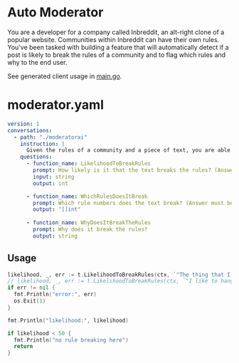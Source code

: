 # Auto Moderator

You are a developer for a company called Inbreddit, an alt-right clone of a popular website. Communities within Inbreddit can have their own rules. You've been tasked with building a feature that will automatically detect if a post is likely to break the rules of a community and to flag which rules and why to the end user.

See generated client usage in [main.go](https://github.com/troylelandshields/hardconversations/blob/main/samples/moderator/main.go).

# moderator.yaml

```yaml
version: 1
conversations:
  - path: "./moderatorai"
    instruction: |
      Given the rules of a community and a piece of text, you are able to determine how likely it is that the text breaks the rules.
    questions:
      - function_name: LikelihoodToBreakRules
        prompt: How likely is it that the text breaks the rules? (Answer must be an integer between 0 and 100)
        input: string
        output: int

      - function_name: WhichRulesDoesItBreak
        prompt: Which rule numbers does the text break? (Answer must be a comma-separated list of integers)
        output: "[]int"
        
      - function_name: WhyDoesItBreakTheRules
        prompt: Why does it break the rules?
        output: string
```

## Usage

```go
likelihood, _, err := t.LikelihoodToBreakRules(ctx, `"The thing that I love about Fight Club posting pictures online."`)
// likelihood, _, err := t.LikelihoodToBreakRules(ctx, `"I like to hang out with my friends and do nothing in particular at all."`)
if err != nil {
  fmt.Println("error:", err)
  os.Exit(1)
}

fmt.Println("likelihood:", likelihood)

if likelihood < 50 {
  fmt.Println("no rule breaking here")
  return
}
  ```
